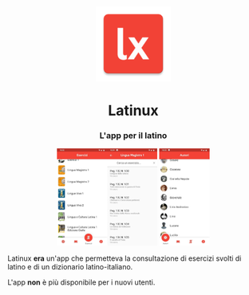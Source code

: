 <p align="center"><img src="https://github.com/mrgian/latinux/raw/master/android/app/src/main/res/mipmap-xxxhdpi/icon_launcher.png" height=150></p>
<h1 align="center">Latinux</h1>
<h3 align="center">
L'app per il latino
</h3>

<p align="center"><img src="https://github.com/mrgian/latinux/raw/master/assets/images/screen.jpg" width="20%"><img src="https://github.com/mrgian/latinux/raw/master/assets/images/screen1.jpg" width="20%"> <img src="https://github.com/mrgian/latinux/raw/master/assets/images/screen2.jpg" width="20%"></p>

Latinux **era** un'app che permetteva la consultazione di esercizi svolti di latino e di un dizionario latino-italiano.

L'app **non** è più disponibile per i nuovi utenti.
